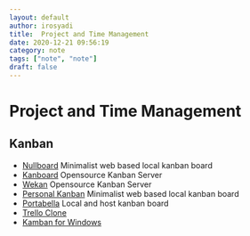 ```yaml
---
layout: default
author: irosyadi
title:  Project and Time Management
date: 2020-12-21 09:56:19
category: note
tags: ["note", "note"]
draft: false
---
```


# Project and Time Management

## Kanban
- [Nullboard](https://nullboard.io/preview) Minimalist web based local kanban board
- [Kanboard](https://kanboard.org/) Opensource Kanban Server
- [Wekan](https://wekan.github.io/) Opensource Kanban Server
- [Personal Kanban](https://personalkanban.js.org/showcase.html) Minimalist web based local kanban board
- [Portabella](https://portabella.io/) Local and host kanban board
- [Trello Clone](https://github.com/amir734jj/trello-clone-nextjs)
- [Kamban for Windows](https://topols.io/)
